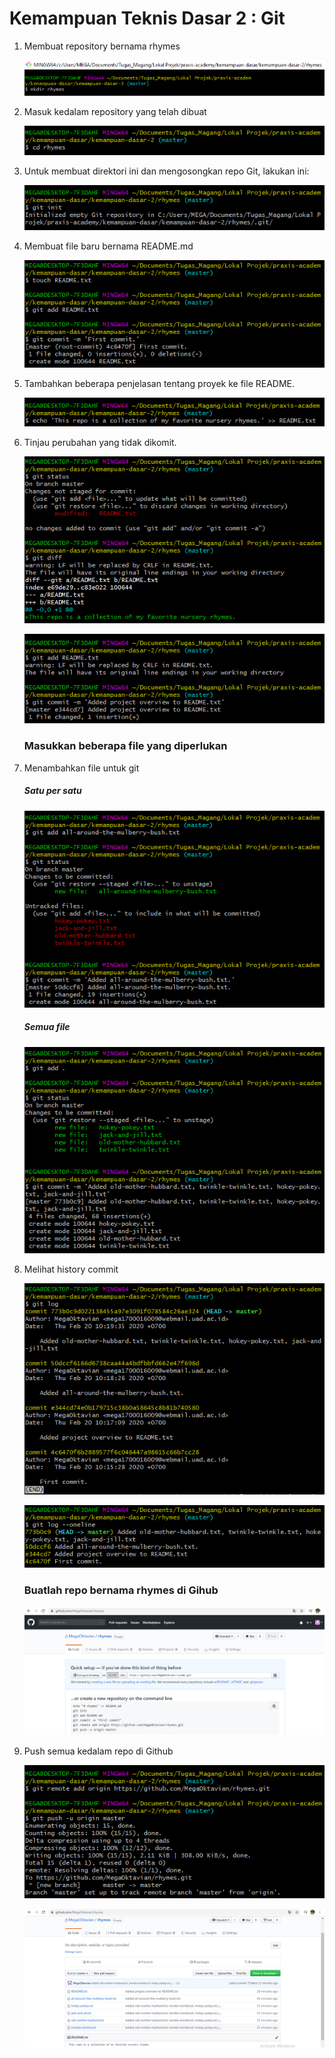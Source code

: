 # Kemampuan Teknis Dasar 2 : Git #

1. Membuat repository bernama rhymes

   ![gambar 1](https://github.com/MegaOktavian/rhymes/blob/master/Gambar1/Gambar01.PNG)

2. Masuk kedalam repository yang telah dibuat

   ![gambar 1](https://github.com/MegaOktavian/rhymes/blob/master/Gambar1/Gambar02.PNG)
   
3. Untuk membuat direktori ini dan mengosongkan repo Git, lakukan ini:

   ![gambar 1](https://github.com/MegaOktavian/rhymes/blob/master/Gambar1/Gambar03.PNG)

4. Membuat file baru bernama README.md 

   ![gambar 1](https://github.com/MegaOktavian/rhymes/blob/master/Gambar1/Gambar04.PNG)

5. Tambahkan beberapa penjelasan tentang proyek ke file README.

   ![gambar 1](https://github.com/MegaOktavian/rhymes/blob/master/Gambar1/Gambar05.PNG)

6. Tinjau perubahan yang tidak dikomit.

   ![gambar 1](https://github.com/MegaOktavian/rhymes/blob/master/Gambar1/Gambar06.PNG)
   
   ![gambar 1](https://github.com/MegaOktavian/rhymes/blob/master/Gambar1/Gambar07.PNG)


   ### Masukkan beberapa file yang diperlukan ###


7. Menambahkan file untuk git 

   ##### Satu per satu #####
   ![gambar 1](https://github.com/MegaOktavian/rhymes/blob/master/Gambar1/Gambar08.PNG)

   ##### Semua file #####
   ![gambar 1](https://github.com/MegaOktavian/rhymes/blob/master/Gambar1/Gambar09.PNG)


8. Melihat history commit

   ![gambar 1](https://github.com/MegaOktavian/rhymes/blob/master/Gambar1/Gambar10.PNG)

   ![gambar 1](https://github.com/MegaOktavian/rhymes/blob/master/Gambar1/Gambar11.PNG)


   ### Buatlah repo bernama rhymes di Gihub ###

   ![gambar 1](https://github.com/MegaOktavian/rhymes/blob/master/Gambar1/Github01.PNG)


9. Push semua kedalam repo di Github

   ![gambar 1](https://github.com/MegaOktavian/rhymes/blob/master/Gambar1/Gambar12.PNG)
   
   ![gambar 1](https://github.com/MegaOktavian/rhymes/blob/master/Gambar1/Github02.PNG)
